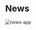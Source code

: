 # News

![news-app](https://github.com/sayapakailinuxpak/News/assets/55786451/5608de9b-acfc-4e70-a725-a03b3cfaf65e)
